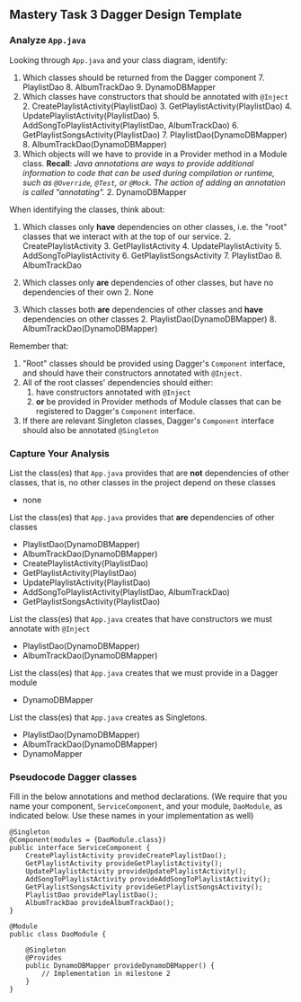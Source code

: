 ## Mastery Task 3 Dagger Design Template

### Analyze `App.java`

Looking through `App.java` and your class diagram, identify:

1. Which classes should be returned from the Dagger component
   7. PlaylistDao
   8. AlbumTrackDao
   9. DynamoDBMapper
1. Which classes have constructors that should be annotated with `@Inject`
   2. CreatePlaylistActivity(PlaylistDao)
   3. GetPlaylistActivity(PlaylistDao)
   4. UpdatePlaylistActivity(PlaylistDao)
   5. AddSongToPlaylistActivity(PlaylistDao, AlbumTrackDao)
   6. GetPlaylistSongsActivity(PlaylistDao)
   7. PlaylistDao(DynamoDBMapper)
   8. AlbumTrackDao(DynamoDBMapper)
1. Which objects will we have to provide in a Provider method in a Module class.
   **Recall**: *Java annotations are ways to provide additional information
   to code that can be used during compilation or runtime, such as `@Override`,
   `@Test`, or `@Mock`. The action of adding an annotation is called "annotating".*
   2. DynamoDBMapper

When identifying the classes, think about:
1. Which classes only **have** dependencies on other classes, i.e. the
   "root" classes that we interact with at the top of our service.
   2. CreatePlaylistActivity
   3. GetPlaylistActivity
   4. UpdatePlaylistActivity
   5. AddSongToPlaylistActivity
   6. GetPlaylistSongsActivity
   7. PlaylistDao
   8. AlbumTrackDao
   
1. Which classes only **are** dependencies of other classes, but have
   no dependencies of their own
   2. None
1. Which classes both **are** dependencies of other classes and **have**
   dependencies on other classes
   2. PlaylistDao(DynamoDBMapper)
   8. AlbumTrackDao(DynamoDBMapper)

Remember that:
1. "Root" classes should be provided using Dagger's `Component` interface,
   and should have their constructors annotated with `@Inject`.
1. All of the root classes' dependencies should either:
   1. have constructors annotated with `@Inject`
   1. **or** be provided in Provider methods of Module classes that can
      be registered to Dagger's `Component` interface.
1. If there are relevant Singleton classes, Dagger's `Component` interface
   should also be annotated `@Singleton`

### Capture Your Analysis

List the class(es) that `App.java` provides that are **not** dependencies of other classes, that is, no other classes
 in the project depend on these classes

* none

List the class(es) that `App.java` provides that **are** dependencies of other classes

* PlaylistDao(DynamoDBMapper)
* AlbumTrackDao(DynamoDBMapper)
* CreatePlaylistActivity(PlaylistDao)
* GetPlaylistActivity(PlaylistDao)
* UpdatePlaylistActivity(PlaylistDao)
* AddSongToPlaylistActivity(PlaylistDao, AlbumTrackDao)
* GetPlaylistSongsActivity(PlaylistDao)

List the class(es) that `App.java` creates that have constructors we must annotate with `@Inject`

* PlaylistDao(DynamoDBMapper)
* AlbumTrackDao(DynamoDBMapper)

List the class(es) that `App.java` creates that we must provide in a Dagger module

* DynamoDBMapper

List the class(es) that `App.java` creates as Singletons.

* PlaylistDao(DynamoDBMapper)
* AlbumTrackDao(DynamoDBMapper)
* DynamoMapper

### Pseudocode Dagger classes

Fill in the below annotations and method declarations.
(We require that you name your component, `ServiceComponent`, and
your module, `DaoModule`, as indicated below. Use these names in
your implementation as well)

```
@Singleton
@Component(modules = {DaoModule.class})
public interface ServiceComponent {
    CreatePlaylistActivity provideCreatePlaylistDao();
    GetPlaylistActivity provideGetPlaylistActivity();
    UpdatePlaylistActivity provideUpdatePlaylistActivity();
    AddSongToPlaylistActivity provideAddSongToPlaylistActivity();
    GetPlaylistSongsActivity provideGetPlaylistSongsActivity();
    PlaylistDao providePlaylistDao();
    AlbumTrackDao provideAlbumTrackDao();
}
```

```
@Module
public class DaoModule {

    @Singleton
    @Provides
    public DynamoDBMapper provideDynamoDBMapper() {
        // Implementation in milestone 2
    }
}
```

